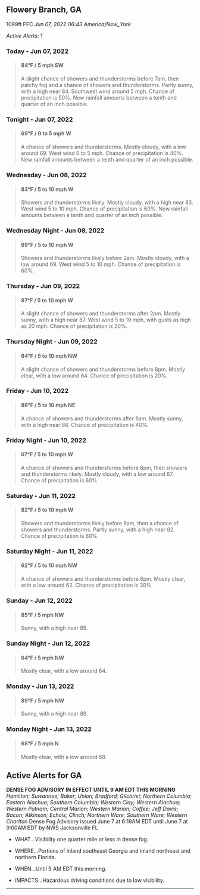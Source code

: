## Flowery Branch, GA
1099ft
FFC
*Jun 07, 2022 06:43 America/New_York*

*Active Alerts:* 1
### Today - Jun 07, 2022
> #### **84&deg;F** / 5 mph SW
> A slight chance of showers and thunderstorms before 7am, then patchy fog and a chance of showers and thunderstorms. Partly sunny, with a high near 84. Southwest wind around 5 mph. Chance of precipitation is 50%. New rainfall amounts between a tenth and quarter of an inch possible.

### Tonight - Jun 07, 2022
> #### **69&deg;F** / 0 to 5 mph W
> A chance of showers and thunderstorms. Mostly cloudy, with a low around 69. West wind 0 to 5 mph. Chance of precipitation is 40%. New rainfall amounts between a tenth and quarter of an inch possible.

### Wednesday - Jun 08, 2022
> #### **83&deg;F** / 5 to 10 mph W
> Showers and thunderstorms likely. Mostly cloudy, with a high near 83. West wind 5 to 10 mph. Chance of precipitation is 60%. New rainfall amounts between a tenth and quarter of an inch possible.

### Wednesday Night - Jun 08, 2022
> #### **69&deg;F** / 5 to 10 mph W
> Showers and thunderstorms likely before 2am. Mostly cloudy, with a low around 69. West wind 5 to 10 mph. Chance of precipitation is 60%.

### Thursday - Jun 09, 2022
> #### **87&deg;F** / 5 to 10 mph W
> A slight chance of showers and thunderstorms after 2pm. Mostly sunny, with a high near 87. West wind 5 to 10 mph, with gusts as high as 20 mph. Chance of precipitation is 20%.

### Thursday Night - Jun 09, 2022
> #### **64&deg;F** / 5 to 10 mph NW
> A slight chance of showers and thunderstorms before 8pm. Mostly clear, with a low around 64. Chance of precipitation is 20%.

### Friday - Jun 10, 2022
> #### **86&deg;F** / 5 to 10 mph NE
> A chance of showers and thunderstorms after 8am. Mostly sunny, with a high near 86. Chance of precipitation is 40%.

### Friday Night - Jun 10, 2022
> #### **67&deg;F** / 5 to 10 mph W
> A chance of showers and thunderstorms before 8pm, then showers and thunderstorms likely. Mostly cloudy, with a low around 67. Chance of precipitation is 60%.

### Saturday - Jun 11, 2022
> #### **82&deg;F** / 5 to 10 mph W
> Showers and thunderstorms likely before 8am, then a chance of showers and thunderstorms. Partly sunny, with a high near 82. Chance of precipitation is 60%.

### Saturday Night - Jun 11, 2022
> #### **62&deg;F** / 5 to 10 mph NW
> A chance of showers and thunderstorms before 8pm. Mostly clear, with a low around 62. Chance of precipitation is 30%.

### Sunday - Jun 12, 2022
> #### **85&deg;F** / 5 mph NW
> Sunny, with a high near 85.

### Sunday Night - Jun 12, 2022
> #### **64&deg;F** / 5 mph NW
> Mostly clear, with a low around 64.

### Monday - Jun 13, 2022
> #### **89&deg;F** / 5 mph NW
> Sunny, with a high near 89.

### Monday Night - Jun 13, 2022
> #### **68&deg;F** / 5 mph N
> Mostly clear, with a low around 68.

## Active Alerts for GA

**DENSE FOG ADVISORY IN EFFECT UNTIL 9 AM EDT THIS MORNING**
*Hamilton; Suwannee; Baker; Union; Bradford; Gilchrist; Northern Columbia; Eastern Alachua; Southern Columbia; Western Clay; Western Alachua; Western Putnam; Central Marion; Western Marion; Coffee; Jeff Davis; Bacon; Atkinson; Echols; Clinch; Northern Ware; Southern Ware; Western Charlton*
Dense Fog Advisory issued June 7 at 6:19AM EDT until June 7 at 9:00AM EDT by NWS Jacksonville FL
* WHAT...Visibility one quarter mile or less in dense fog.

* WHERE...Portions of inland southeast Georgia and inland
northeast and northern Florida.

* WHEN...Until 9 AM EDT this morning.

* IMPACTS...Hazardous driving conditions due to low visibility.
---


